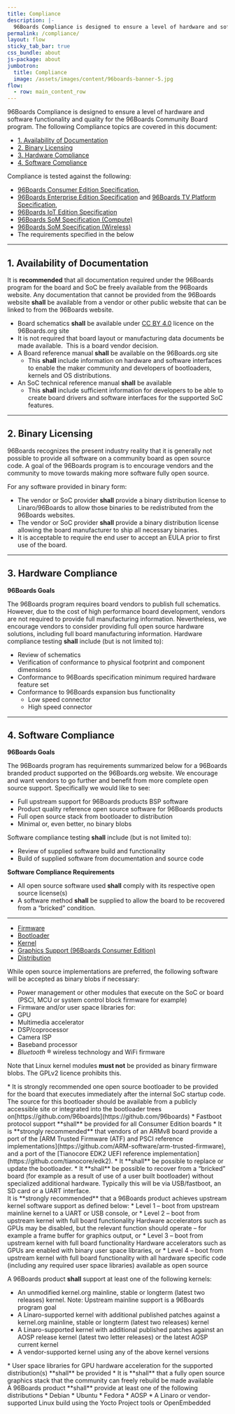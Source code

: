 ```yaml
---
title: Compliance
description: |-
  96Boards Compliance is designed to ensure a level of hardware and software functionality and quality for the 96Boards Community Board program.
permalink: /compliance/
layout: flow
sticky_tab_bar: true
css_bundle: about
js-package: about
jumbotron:
  title: Compliance
  image: /assets/images/content/96boards-banner-5.jpg
flow:
  - row: main_content_row
---
```


96Boards Compliance is designed to ensure a level of hardware and software functionality and quality for the 96Boards Community Board program. The following Compliance topics are covered in this document:

- [1. Availability of Documentation <a name="Availability"></a>](#1-availability-of-documentation-)
- [2. Binary Licensing <a name="Binary"></a>](#2-binary-licensing-)
- [3. Hardware Compliance](#3-hardware-compliance)
- [4. Software Compliance <a name="Software"></a>](#4-software-compliance-)

Compliance is tested against the following:

- [96Boards Consumer Edition Specification](https://linaro.co/ce-specification),
- [96Boards Enterprise Edition Specification](https://linaro.co/ee-specification) and [96Boards TV Platform Specification](https://linaro.co/tv-specification),
- [96Boards IoT Edition Specification](https://linaro.co/ie-specification)
- [96Boards SoM Specification (Compute)](https://linaro.co/som-spec)
- [96Boards SoM Specification (Wireless)](https://linaro.co/som-w-spec)
- The requirements specified in the below

---

## 1. Availability of Documentation <a name="Availability"></a>

It is **recommended** that all documentation required under the 96Boards program for the board and SoC be freely available from the 96Boards website. Any documentation that cannot be provided from the 96Boards website **shall** be available from a vendor or other public website that can be linked to from the 96Boards website.

- Board schematics **shall** be available under [CC BY 4.0](https://creativecommons.org/licenses/by/4.0/legalcode) licence on the 96Boards.org site
- It is not required that board layout or manufacturing data documents be made available.  This is a board vendor decision.
- A Board reference manual **shall** be available on the 96Boards.org site
  - This **shall** include information on hardware and software interfaces to enable the maker community and developers of bootloaders, kernels and OS distributions.
- An SoC technical reference manual **shall** be available
  - This **shall** include sufficient information for developers to be able to create board drivers and software interfaces for the supported SoC features.

---

## 2. Binary Licensing <a name="Binary"></a>

96Boards recognizes the present industry reality that it is generally not possible to provide all software on a community board as open source code. A goal of the 96Boards program is to encourage vendors and the community to move towards making more software fully open source.

For any software provided in binary form:

- The vendor or SoC provider **shall** provide a binary distribution license to Linaro/96Boards to allow those binaries to be redistributed from the 96Boards websites.
- The vendor or SoC provider **shall** provide a binary distribution license allowing the board manufacturer to ship all necessary binaries.
- It is acceptable to require the end user to accept an EULA prior to first use of the board.

---

<a name="Hardware"></a>

## 3. Hardware Compliance

**96Boards Goals**

The 96Boards program requires board vendors to publish full schematics. However, due to the cost of high performance board development, vendors are not required to provide full manufacturing information. Nevertheless, we encourage vendors to consider providing full open source hardware solutions, including full board manufacturing information. Hardware compliance testing **shall** include (but is not limited to):

- Review of schematics
- Verification of conformance to physical footprint and component dimensions
- Conformance to 96Boards specification minimum required hardware feature set
- Conformance to 96Boards expansion bus functionality
  - Low speed connector
  - High speed connector

---

## 4. Software Compliance <a name="Software"></a>

**96Boards Goals**

The 96Boards program has requirements summarized below for a 96Boards branded product supported on the 96Boards.org website. We encourage and want vendors to go further and benefit from more complete open source support. Specifically we would like to see:

- Full upstream support for 96Boards products BSP software
- Product quality reference open source software for 96Boards products
- Full open source stack from bootloader to distribution
- Minimal or, even better, no binary blobs

Software compliance testing **shall** include (but is not limited to):

- Review of supplied software build and functionality
- Build of supplied software from documentation and source code

**Software Compliance Requirements**

- All open source software used **shall** comply with its respective open source license(s)
- A software method **shall** be supplied to allow the board to be recovered from a “bricked” condition.

---

<div class="compliance-tabs" >

<!-- Nav tabs -->
<ul class="nav nav-tabs" role="tablist">
<li role="presentation" class="active"><a href="#firmware" aria-controls="firmware" role="tab" data-toggle="tab">Firmware</a></li>
<li role="presentation"><a href="#bootloader" aria-controls="bootloader" role="tab" data-toggle="tab">Bootloader</a></li>
<li role="presentation"><a href="#kernel" aria-controls="kernel" role="tab" data-toggle="tab">Kernel</a></li>
<li role="presentation"><a href="#graphics" aria-controls="graphics" role="tab" data-toggle="tab">Graphics Support (96Boards Consumer Edition)</a></li>
<li role="presentation"><a href="#distribution" aria-controls="distribution" role="tab" data-toggle="tab">Distribution</a></li>
</ul>

<!-- Tab panes -->
<div class="tab-content">

<div role="tabpanel" class="tab-pane active" id="firmware" markdown="1">
While open source implementations are preferred, the following software will be accepted as binary blobs if necessary:

- Power management or other modules that execute on the SoC or board (PSCI, MCU or system control block firmware for example)
- Firmware and/or user space libraries for:
- GPU
- Multimedia accelerator
- DSP/coprocessor
- Camera ISP
- Baseband processor
- _Bluetooth_ ® wireless technology and WiFi firmware

Note that Linux kernel modules **must not** be provided as binary firmware blobs.
The GPLv2 licence prohibits this.

</div>

<div role="tabpanel" class="tab-pane" id="bootloader" markdown="1">
*   It is strongly recommended one open source bootloader to be provided for the board that executes immediately after the internal SoC startup code. The source for this bootloader should be available from a publicly accessible site or integrated into the bootloader trees on[https://github.com/96boards](https://github.com/96boards)
*   Fastboot protocol support **shall** be provided for all Consumer Edition boards
*   It is **strongly recommended** that vendors of an ARMv8 board provide a port of the [ARM Trusted Firmware (ATF) and PSCI reference implementations](https://github.com/ARM-software/arm-trusted-firmware), and a port of the [Tianocore EDK2 UEFI reference implementation](https://github.com/tianocore/edk2).
*   It **shall** be possible to replace or update the bootloader.
*   It **shall** be possible to recover from a “bricked” board (for example as a result of use of a user built bootloader) without specialized additional hardware. Typically this will be via USB/fastboot, an SD card or a UART interface.
</div>

<div role="tabpanel" class="tab-pane" id="kernel" markdown="1">
It is **strongly recommended** that a 96Boards product achieves upstream kernel software support as defined below:
* Level 1 – boot from upstream mainline kernel to a UART or USB console, or
* Level 2 – boot from upstream kernel with full board functionality
Hardware accelerators such as GPUs may be disabled, but the relevant function should operate – for example a frame buffer for graphics output, or
* Level 3 – boot from upstream kernel with full board functionality
Hardware accelerators such as GPUs are enabled with binary user space libraries, or
* Level 4 – boot from upstream kernel with full board functionality with all hardware specific code (including any required user space libraries) available as open source

A 96Boards product **shall** support at least one of the following kernels:

- An unmodified kernel.org mainline, stable or longterm (latest two releases) kernel.
  Note: Upstream mainline support is a 96Boards program goal
- A Linaro-supported kernel with additional published patches against a kernel.org mainline, stable or longterm (latest two releases) kernel
- A Linaro-supported kernel with additional published patches against an AOSP release kernel (latest two letter releases) or the latest AOSP current kernel
- A vendor-supported kernel using any of the above kernel versions
</div>

<div role="tabpanel" class="tab-pane" id="graphics" markdown="1">
* User space libraries for GPU hardware acceleration for the supported distribution(s) **shall** be provided
* It is **shall** that a fully open source graphics stack that the community can freely rebuild be made available
</div>

<div role="tabpanel" class="tab-pane" id="distribution" markdown="1">
A 96Boards product **shall** provide at least one of the following distributions
* Debian
* Ubuntu
* Fedora
* AOSP
* A Linaro or vendor-supported Linux build using the Yocto Project tools or OpenEmbedded
</div>

</div><!--End Tab Content-->
</div><!--End Tabs-->
